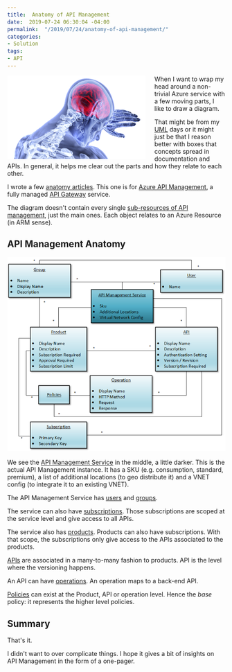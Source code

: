 ```yaml
---
title:  Anatomy of API Management
date:  2019-07-24 06:30:04 -04:00
permalink:  "/2019/07/24/anatomy-of-api-management/"
categories:
- Solution
tags:
- API
---
```

<img style="float:left;padding-right:20px;" title="From pixabay.com" src="/assets/2019/7/anatomy-of-api-management/brain-3168269_640-e1562960414388.png" />

When I want to wrap my head around a non-trivial Azure service with a few moving parts, I like to draw a diagram.

That might be from my <a href="https://en.wikipedia.org/wiki/Unified_Modeling_Language">UML</a> days or it might just be that I reason better with boxes that concepts spread in documentation and APIs.  In general, it helps me clear out the parts and how they relate to each other.

I wrote a few <a href="https://vincentlauzon.com/?s=anatomy">anatomy articles</a>.  This one is for <a href="https://docs.microsoft.com/en-us/azure/api-management/api-management-key-concepts">Azure API Management</a>, a fully managed <a href="https://www.quora.com/What-is-an-API-gateway">API Gateway</a> service.

The diagram doesn't contain every single <a href="https://docs.microsoft.com/en-ca/azure/templates/microsoft.apimanagement/2019-01-01/service">sub-resources of API management</a>, just the main ones.  Each object relates to an Azure Resource (in ARM sense).

<h2>API Management Anatomy</h2>

<img src="/assets/2019/7/anatomy-of-api-management/apimanagement.png" alt="API Management Anatomy" />

We see the <a href="https://docs.microsoft.com/en-ca/azure/templates/microsoft.apimanagement/2019-01-01/service">API Management Service</a> in the middle, a little darker.  This is the actual API Management instance.  It has a SKU (e.g. consumption, standard, premium), a list of additional locations (to geo distribute it) and a VNET config (to integrate it to an existing VNET).

The API Management Service has <a href="https://docs.microsoft.com/en-ca/azure/templates/microsoft.apimanagement/2019-01-01/service/groups/users">users</a> and <a href="https://docs.microsoft.com/en-ca/azure/templates/microsoft.apimanagement/2019-01-01/service/groups">groups</a>.

The service can also have <a href="https://docs.microsoft.com/en-ca/azure/templates/microsoft.apimanagement/2019-01-01/service/subscriptions">subscriptions</a>.  Those subscriptions are scoped at the service level and give access to all APIs.

The service also has <a href="https://docs.microsoft.com/en-ca/azure/templates/microsoft.apimanagement/2019-01-01/service/products">products</a>.  Products can also have subscriptions.  With that scope, the subscriptions only give access to the APIs associated to the products.

<a href="https://docs.microsoft.com/en-ca/azure/templates/microsoft.apimanagement/2019-01-01/service/apis">APIs</a> are associated in a many-to-many fashion to products.  API is the level where the versioning happens.

An API can have <a href="https://docs.microsoft.com/en-ca/azure/templates/microsoft.apimanagement/2019-01-01/service/apis/operations">operations</a>.  An operation maps to a back-end API.

<a href="https://docs.microsoft.com/en-ca/azure/templates/microsoft.apimanagement/2019-01-01/service/policies">Policies</a> can exist at the Product, API or operation level.  Hence the <em>base</em> policy:  it represents the higher level policies.

<h2>Summary</h2>

That's it.

I didn't want to over complicate things.  I hope it gives a bit of insights on API Management in the form of a one-pager.